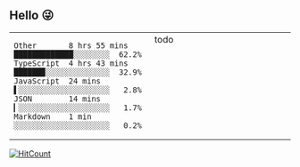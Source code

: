 ## Hello 😜
<table>
<tr>
<td valign="top" width="50%">

```text
Other       8 hrs 55 mins  █████████████░░░░░░░░  62.2%
TypeScript  4 hrs 43 mins  ██████▉░░░░░░░░░░░░░░  32.9%
JavaScript  24 mins        ▌░░░░░░░░░░░░░░░░░░░░   2.8%
JSON        14 mins        ▎░░░░░░░░░░░░░░░░░░░░   1.7%
Markdown    1 min          ░░░░░░░░░░░░░░░░░░░░░   0.2%
```

</td>
<td valign="top" width="50%">
todo
</td>
</tr>
</table>


[![HitCount](http://hits.dwyl.com/grewer@grewercn/Grew'er.svg)](http://hits.dwyl.com/grewer@grewercn/Grew'er)

